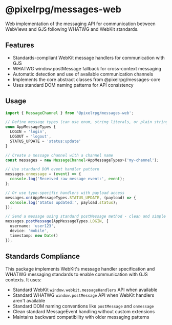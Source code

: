 # @pixelrpg/messages-web

Web implementation of the messaging API for communication between WebViews and GJS following WHATWG and WebKit standards.

## Features

- Standards-compliant WebKit message handlers for communication with GJS
- WHATWG window.postMessage fallback for cross-context messaging
- Automatic detection and use of available communication channels
- Implements the core abstract classes from @pixelrpg/messages-core
- Uses standard DOM naming patterns for API consistency

## Usage

```typescript
import { MessageChannel } from '@pixelrpg/messages-web';

// Define message types (can use enum, string literals, or plain strings)
enum AppMessageTypes {
  LOGIN = 'login',
  LOGOUT = 'logout',
  STATUS_UPDATE = 'status:update'
}

// Create a message channel with a channel name
const messages = new MessageChannel<AppMessageTypes>('my-channel');

// Use standard DOM event handler pattern
messages.onmessage = (event) => {
  console.log('Received raw message event:', event);
};

// Or use type-specific handlers with payload access
messages.on(AppMessageTypes.STATUS_UPDATE, (payload) => {
  console.log('Status updated:', payload.status);
});

// Send a message using standard postMessage method - clean and simple
messages.postMessage(AppMessageTypes.LOGIN, { 
  username: 'user123', 
  device: 'mobile',
  timestamp: new Date()
});
```

## Standards Compliance

This package implements WebKit's message handler specification and WHATWG messaging standards to enable communication with GJS contexts. It uses:

- Standard WebKit `window.webkit.messageHandlers` API when available
- Standard WHATWG `window.postMessage` API when WebKit handlers aren't available
- Standard DOM naming conventions like `postMessage` and `onmessage`
- Clean standard MessageEvent handling without custom extensions
- Maintains backward compatibility with older messaging patterns
